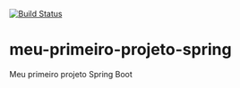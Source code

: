 [![Build Status](https://travis-ci.org/willguiraldelli/JavaSpringBoot.svg?branch=master)](https://travis-ci.org/willguiraldelli/JavaSpringBoot)
# meu-primeiro-projeto-spring
Meu primeiro projeto Spring Boot

